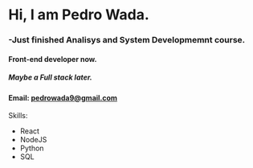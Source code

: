 <h1> Hi, I am Pedro Wada. </h1>

### -Just finished Analisys and System Developmemnt course.

#### Front-end developer now.
##### Maybe a Full stack later.


#### Email: pedrowada9@gmail.com

Skills:
<ul>
<li>React</li>
<li>NodeJS</li>
<li>Python</li>
<li>SQL</li>
</ul>
